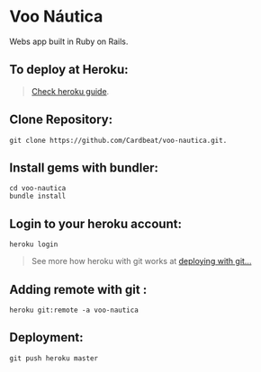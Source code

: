 # Voo Náutica

 Webs app built in Ruby on Rails.



## To deploy at Heroku:
> [Check heroku guide](https://devcenter.heroku.com/articles/getting-started-with-ruby#set-up).

## Clone Repository:
```
git clone https://github.com/Cardbeat/voo-nautica.git.
```
## Install gems with bundler:

```
cd voo-nautica
bundle install
```

## Login to your heroku account:
```
heroku login
```

> See more how heroku with git works at [deploying with git...](https://devcenter.heroku.com/articles/git)

## Adding remote with git :
```
heroku git:remote -a voo-nautica
```

## Deployment:
```
git push heroku master
```
